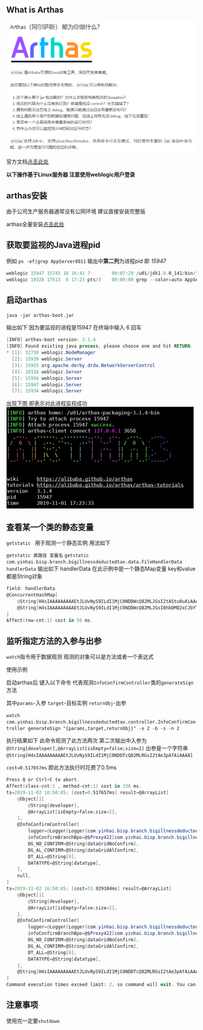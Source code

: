 ## What is Arthas

![image-20191102204833868](../img/image-20191102204833868.png)

官方文档[点击此处](https://alibaba.github.io/arthas/quick-start.html )

**以下操作基于Linux服务器 注意使用weblogic用户登录**

## arthas安装

由于公司生产服务器通常没有公网环境 建议直接安装完整版

arthas全量安装[点击此处](https://alibaba.github.io/arthas/install-detail.html#id2 )

## 获取要监视的Java进程pid

例如 `ps -ef|grep AppServer8011`
输出中**第二列**为进程pid 即 *15947*

```powershell
weblogic 15947 15743 18 16:41 ?        00:07:29 /u01/jdk1.8.0_141/bin/java -server -Xms2560m -Xmx2560m -XX:MaxPermSize=512m -Dweblogic.threadpool.MinPoolSize=50 -cp /u01/Middleware/wlserver/server/lib/weblogic-launcher.jar -Dlaunch.use.env.classpath=true -Dweblogic.Name=AppServer8011 -Djava.awt.headless=true -Djava.security.egd=file:/dev/./urandom -Djava.security.policy=/u01/Middleware/wlserver/server/lib/weblogic.policy -Dweblogic.ProductionModeEnabled=true -Dweblogic.system.BootIdentityFile=/u01/Middleware/user_projects/domains/base_domain/servers/AppServer8011/data/nodemanager/boot.properties -Dweblogic.nodemanager.ServiceEnabled=true -Dweblogic.nmservice.RotationEnabled=true -Xms4096m -Xmx4096m -XX:-HeapDumpOnOutOfMemoryError -Djava.system.class.loader=com.oracle.classloader.weblogic.LaunchClassLoader -javaagent:/u01/Middleware/wlserver/server/lib/debugpatch-agent.jar -da -Dwls.home=/u01/Middleware/wlserver/server -Dweblogic.home=/u01/Middleware/wlserver/server -Dweblogic.management.server=http://192.168.10.45:8001 weblogic.Server
weblogic 19328 17513  0 17:23 pts/3    00:00:00 grep --color=auto AppServer8011
```

## 启动arthas

`java -jar arthas-boot.jar`

输出如下 因为要监视的进程是15947 在终端中输入 6 回车
```powershell
[INFO] arthas-boot version: 3.1.4
[INFO] Found existing java process, please choose one and hit RETURN.
* [1]: 32738 weblogic.NodeManager
  [2]: 15939 weblogic.Server
  [3]: 15955 org.apache.derby.drda.NetworkServerControl
  [4]: 28116 weblogic.Server
  [5]: 15956 weblogic.Server
  [6]: 15947 weblogic.Server
  [7]: 15934 weblogic.Server
```
出现下图 即表示对此进程监视成功
![1572601282273](../img/1572601282273.png)

## 查看某一个类的静态变量

`getstatic ` 用于观测一个静态实例 用法如下

`getstatic 类路径 变量名`
`getstatic com.yinhai.bisp.branch.bigillnessdeductedtax.data.FileHandlerData handlerData`
输出如下
handlerData 在此示例中是一个静态Map变量 key和value都是String对象

```powershell
field: handlerData
@ConcurrentHashMap[
    @String[H4sIAAAAAAAAAEtJLUvNyS9ILdI1MjC0NDDWcQ82MLJGsI2tAStu0uAiAAAA]:@String[{"schedule":"3.00","processed":600000,"total":18096895}],
    @String[H4sIAAAAAAAAAEtJLUvNyS9ILdI1MjC0NDDWcQ82MLJGsI0hbDMQ2xCJbYTENrYGALg5xRVGAAAA\n]:@String[{"schedule":"0","processed":"0","total":42798358}],
]
Affect(row-cnt:1) cost in 56 ms.
```

## 监听指定方法的入参与出参
`watch`指令用于数据观测 观测的对象可以是方法或者一个表达式

使用示例

启动arthas后 键入以下命令 代表观测`InfoConfirmController`类的`generateSign`方法  

其中`params`-入参 `target`-目标实例 `returnObj`-出参

`watch com.yinhai.bisp.branch.bigillnessdeductedtax.controller.InfoConfirmController generateSign "{params,target,returnObj}" -x 2 -b -s -n 2`

执行结果如下 此命令观测了此方法两次 第二次输出中入参为`@String[developer],@ArrayList[isEmpty=false;size=2]` 出参是一个字符串`@String[H4sIAAAAAAAAAEtJLUvNyS9ILdI1MjC0NDDTcQ82MLRGsI2tAe3pAfAiAAAA]`

`cost=0.517657ms` 即此方法执行时花费了0.5ms

```powershell
Press Q or Ctrl+C to abort.
Affect(class-cnt:1 , method-cnt:1) cost in 338 ms.
ts=2019-11-02 16:50:45; [cost=0.517657ms] result=@ArrayList[
    @Object[][
        @String[developer],
        @ArrayList[isEmpty=false;size=2],
    ],
    @InfoConfirmController[
        logger=@Logger[Logger[com.yinhai.bisp.branch.bigillnessdeductedtax.controller.InfoConfirmController]],
        infoConfirmBranchBpo=@$Proxy422[com.yinhai.bisp.branch.bigillnessdeductedtax.bpo.impl.InfoConfirmBpoImpl@33cf103e],
        DG_NO_CONFIRM=@String[dataGridNoConfirm],
        DG_AL_CONFIRM=@String[dataGridAlConfirm],
        DT_ALL=@String[0],
        DATATYPE=@String[datatype],
    ],
    null,
]
ts=2019-11-02 16:50:45; [cost=55.929104ms] result=@ArrayList[
    @Object[][
        @String[developer],
        @ArrayList[isEmpty=false;size=2],
    ],
    @InfoConfirmController[
        logger=@Logger[Logger[com.yinhai.bisp.branch.bigillnessdeductedtax.controller.InfoConfirmController]],
        infoConfirmBranchBpo=@$Proxy422[com.yinhai.bisp.branch.bigillnessdeductedtax.bpo.impl.InfoConfirmBpoImpl@33cf103e],
        DG_NO_CONFIRM=@String[dataGridNoConfirm],
        DG_AL_CONFIRM=@String[dataGridAlConfirm],
        DT_ALL=@String[0],
        DATATYPE=@String[datatype],
    ],
    @String[H4sIAAAAAAAAAEtJLUvNyS9ILdI1MjC0NDDTcQ82MLRGsI2tAe3pAfAiAAAA],
]
Command execution times exceed limit: 2, so command will exit. You can set it with -n option.
```

## 注意事项

使用完一定要`shutdown`